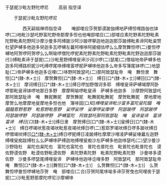   于瑟抳沙毗左野陀啰尼
　　高丽 指空译




　　于瑟抳沙毗左野陀啰尼

　　　　西天嗣祖禅师指空译
　　唵部喽应莎贺那谟跛伽缚地萨缚怛哩路伽也钵啰(二)地毗沙瑟吒野富陀野帝那摩多怛也他唵部喽应(二)部喽应素陀野素陀野毗素陀野毗素陀野阿沙摩沙曼多阿缚跛沙阿沙跛啰拏迦地迦迦那莎跛缚毗素谛阿毗枲赞杜望萨嚩多他迦多臾迦多瓦啰嚩左曩阿哩哆阿披细佉啰么么摩贺舞怛啰(二)曼怛啰嚩地阿贺啰阿贺啰么么啊喻啰僧陀啰抳素陀野素陀野毗素陀野毗素陀野迦迦那莎跛(引)缚毗素谛于瑟抳(二)沙毗惹野缚哩叟谛沙诃沙啰(二)瑟尾(二)僧祖地帝萨嚩多他迦多阿缚路枳抳沙吒缚啰尾哆缚哩富啰抳萨嚩哆他迦多么帝多写簿尾钵啰(二)地瑟耻(二)帝萨嚩多他迦多讫哩(二)哆野阿致瑟吒(二)那阿致瑟耻帝　唵　舞怛隶　舞怛[口*(隸-木+士)]　摩贺舞怛[口*(隸-木+士)]　缚日[口*(隸-木+士)]嚩日[口*(隸-木+士)]　摩诃缚日[口*(隸-木+士)]缚日啰加野僧诃多耶　缚哩叟谛萨嚩竭摩阿卧啰那毗叟谛钵啰地那日多野　摩摩啊喻啰毗叟谛　萨嚩多他迦多　沙摩野阿致瑟吒那阿致瑟耻谛　唵　舞抳舞抳　摩贺舞抳　毗舞抳毗舞抳　摩贺毗舞抳　摩地摩地　摩贺么地摩摩地叟摩地多怛也他　簿哆固[口*知]缚哩叟谛毗沙富多富陀叟陀醯　唵　醯醯惹野惹野　毗惹野毗惹野　娑啰娑啰　娑摩啰娑摩啰　阿瑟跛啰　阿瑟跛啰　阿瑟跛啰野　阿瑟跛啰野　萨嚩富陀　阿致瑟吒那阿致瑟耻　唵　叟谛叟谛　富谛富谛　缚日[口*(隸-木+士)]缚日隶　摩贺缚日[口*(隸-木+士)]叟缚日[口*(隸-木+士)]　缚日啰竭吠惹夜竭吠毗惹夜竭吠缚日啰(二)惹耶罗竭吠缚日啰多跛吠缚日啰僧竭吠缚日[口*(隸-木+士)](二)缚日啰抳缚日凌跛缚杜摩摩沙哩凌萨嚩娑埵曩左迦野缚哩叟痴跋缚杜么么萨嚩哆萨缚迦地缚哩叟痴沙左萨嚩多他迦哆瑟吒(二)望沙曼沙沙野隐杜　枲陀也枲陀也　富陀也富陀也　普陀也普陀也　毗普陀也毗普陀也　谟佐野谟佐野　毗谟佐野毗谟佐野　素陀野素陀野　毗素陀野毗素陀野　沙曼哆多谟佐野　沙曼多啰瑟尾缚哩叟谛　萨嚩哆他迦哆讫哩多野　阿致瑟吒　那阿致瑟耻帝　唵　舞怛[口*(隸-木+士)]舞怛[口*(隸-木+士)]　么贺舞怛[口*(隸-木+士)]　么贺舞怛啰曼怛啰嚩地莎贺　唵　部喽应(二合)莎贺阿尾哆喻多谛莎贺曳也阿哩夜于瑟抳(二)沙毗惹野那摩陀啰尼沙摩嚩哆

